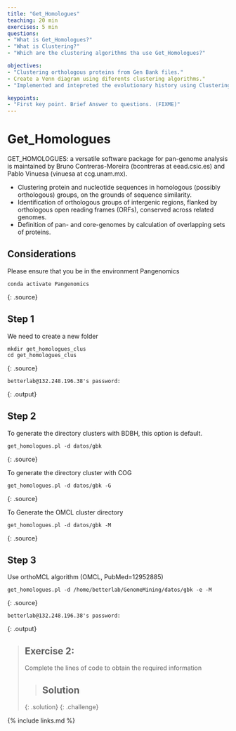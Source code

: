```yaml
---
title: "Get_Homologues"
teaching: 20 min
exercises: 5 min
questions:
- "What is Get_Homologues?"
- "What is Clustering?"
- "Which are the clustering algorithms tha use Get_Homologues?"

objectives:
- "Clustering orthologous proteins from Gen Bank files."	
- Create a Venn diagram using diferents clustering algorithms."
- "Implemented and intepreted the evolutionary history using Clustering orthologous proteins."

keypoints:
- "First key point. Brief Answer to questions. (FIXME)"
---
```


# Get_Homologues
GET_HOMOLOGUES: a versatile software package for pan-genome analysis is maintained by Bruno Contreras-Moreira (bcontreras at eead.csic.es) and Pablo Vinuesa (vinuesa at ccg.unam.mx). 
- Clustering protein and nucleotide sequences in homologous (possibly orthologous) groups, on the grounds of sequence similarity.
- Identification of orthologous groups of intergenic regions, flanked by orthologous open reading frames (ORFs), conserved across related genomes.
- Definition of pan- and core-genomes by calculation of overlapping sets of proteins.

## Considerations
Please ensure that you be in the environment Pangenomics
~~~
conda activate Pangenomics
~~~
{: .source}

## Step 1
We need to create a new folder
~~~
mkdir get_homologues_clus
cd get_homologues_clus
~~~
{: .source}

~~~
betterlab@132.248.196.38's password:
~~~
{: .output}

## Step 2
To generate the directory clusters with BDBH, this option is default.
~~~
get_homologues.pl -d datos/gbk
~~~
{: .source}

To generate the directory cluster with COG 
~~~
get_homologues.pl -d datos/gbk -G
~~~
{: .source}

To Generate the OMCL cluster directory
~~~
get_homologues.pl -d datos/gbk -M
~~~
{: .source}

## Step 3
Use orthoMCL algorithm (OMCL, PubMed=12952885)
~~~
get_homologues.pl -d /home/betterlab/GenomeMining/datos/gbk -e -M 
~~~
{: .source}

~~~
betterlab@132.248.196.38's password:
~~~
{: .output}

> ## Exercise 2: 
> 
> Complete the lines of code to obtain the required information
>> ## Solution
>> 
> {: .solution}
{: .challenge} 

{% include links.md %}
